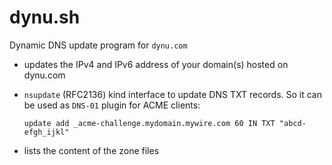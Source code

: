 # dynu.sh
Dynamic DNS update program for `dynu.com`
- updates the IPv4 and IPv6 address of your domain(s) hosted on dynu.com
- `nsupdate` (RFC2136) kind interface to update DNS TXT records. So it can be used as `DNS-01` plugin for ACME clients:

  `update add _acme-challenge.mydomain.mywire.com 60 IN TXT "abcd-efgh_ijkl"`
- lists the content of the zone files
